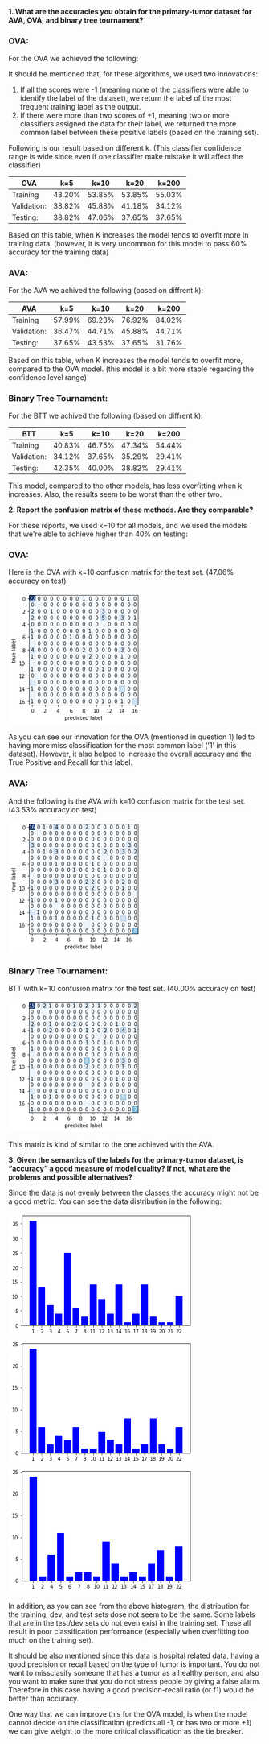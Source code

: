 **1. What are the accuracies you obtain for the primary-tumor dataset for AVA, OVA, and binary tree tournament?**

### OVA:
For the OVA we achieved the following:

It should be mentioned that, for these algorithms, we used two innovations:

1. If all the scores were -1 (meaning none of the classifiers were able to identify the label of the dataset), we return the label of the most frequent training label as the output.
2. If there were more than two scores of +1, meaning two or more classifiers assigned the data for their label, we returned the more common label between these positive labels (based on the training set).

Following is our result based on different k. (This classifier confidence range is wide since even if one classifier make mistake it will affect the classifier)

| **OVA**     |k=5   |  k=10| k=20 |k=200 |
| ----------- | -----| -----| -----| -----|
| Training    |43.20%|53.85%|53.85%|55.03%| 
| Validation: |38.82%|45.88%|41.18%|34.12%| 
| Testing:    |38.82%|47.06%|37.65%|37.65%| 
  

Based on this table, when K increases the model tends to overfit more in training data.  (however, it is very uncommon for this model to pass 60% accuracy for the training data)
  

### AVA:

For the AVA we achived the following (based on diffrent k):

| **AVA**     |k=5   |  k=10| k=20 |k=200 |
| ----------- | -----| -----| -----| -----|
| Training    |57.99%|69.23%|76.92%|84.02%| 
| Validation: |36.47%|44.71%|45.88%|44.71%| 
| Testing:    |37.65%|43.53%|37.65%|31.76%| 

Based on this table, when K increases the model tends to overfit more, compared to the OVA model. (this model is a bit more stable regarding the confidence level range)


### Binary Tree Tournament:

For the BTT we achived the following (based on diffrent k):

| **BTT**     |k=5   |  k=10| k=20 |k=200 |
| ----------- | -----| -----| -----| -----|
| Training    |40.83%|46.75%|47.34%|54.44%| 
| Validation: |34.12%|37.65%|35.29%|29.41%| 
| Testing:    |42.35%|40.00%|38.82%|29.41%| 

This model, compared to the other models, has less overfitting when k increases. Also, the results seem to be worst than the other two.


**2. Report the confusion matrix of these methods. Are they comparable?**

For these reports, we used k=10 for all models, and we used the models that we're able to achieve higher than 40% on testing:

### OVA:
Here is the OVA with k=10 confusion matrix for the test set. (47.06% accuracy on test)

![](./plots/ova10.png "OVA , k=10, a=47.06%")

As you can see our innovation for the OVA (mentioned in question 1) led to having more miss classification for the most common label ('1' in this dataset). However, it also helped to increase the overall accuracy and the True Positive and Recall for this label. 

### AVA:
And the following is the AVA with k=10 confusion matrix for the test set. (43.53% accuracy on test)

![](./plots/ava10.png "AVA , k=10, a=43.53%")

### Binary Tree Tournament:

BTT with k=10 confusion matrix for the test set. (40.00% accuracy on test)

![](./plots/btt10.png "Binary Tree Tournament , k=10, a=40.00%")

This matrix is kind of similar to the one achieved with the AVA.


**3. Given the semantics of the labels for the primary-tumor dataset, is “accuracy” a good measure of model quality? If not, what are the problems and possible alternatives?**

Since the data is not evenly between the classes the accuracy might not be a good metric. You can see the data distribution in the following:

![](./plots/labels.png "Training set labels histogram")
![](./plots/label_val.png "Validation set labels histogram")
![](./plots/label_test.png "Test set labels histogram")

In addition, as you can see from the above histogram, the distribution for the training, dev, and test sets dose not seem to be the same. Some labels that are in the test/dev sets do not even exist in the training set. These all result in poor classification performance (especially when overfitting too much on the training set).


It should be also mentioned since this data is hospital related data, having a good precision or recall based on the type of tumor is important. You do not want to missclasify someone that has a tumor as a healthy person, and also you want to make sure that you do not stress people by giving a false alarm. Therefore in this case having a good precision-recall ratio (or f1) would be better than accuracy. 

One way that we can improve this for the OVA model, is when the model cannot decide on the classification (predicts all -1, or has two or more +1) we can give weight to the more critical classification as the tie breaker.

